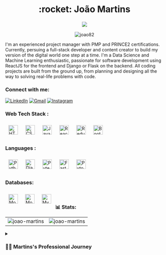 <h1 align="center">:rocket: João Martins</h1>
<h3 align="center"> <img src="https://readme-typing-svg.herokuapp.com?color=0357F7&lines=Full+Stack+Software+Engineer" /></h3>

<p align="center"> <img src="https://komarev.com/ghpvc/?username=joao82&label=Profile%20views&color=0e75b6&style=flat" alt="joao82" /> </p>

I'm an experienced project manager with PMP and PRINCE2 certifications. Currently, persuing a full-stack developer and content creator to build my version of the digital world one step at a time. I'm a Data Science and Machine Learning enthusiastic, passionate for software development using ReactJS for the frontend and Django or Flask on the backend.
All coding projects are built from the ground up, from planning and designing all the way to solving real-life problems with code.

<h3 align="left">Connect with me:</h3>
<div align="left">
  <a href="https://www.linkedin.com/in/joão-pedro-martins-755ba64b/"><img alt="LinkedIn" src="https://img.shields.io/badge/linkedin-%230077B5.svg?style=for-the-badge&logo=linkedin&logoColor=white"/></a>
  <a href="mailto:joao82@gmail.com"><img alt="Gmail" src="https://img.shields.io/badge/Gmail-D14836?style=for-the-badge&logo=gmail&logoColor=white"/></a>
   <a href="https://www.instagram.com/jpcmartins"><img alt="Instagram" src="https://img.shields.io/badge/Instagram-E4405F?style=for-the-badge&logo=instagram&logoColor=white"/></a>
</div>

<h3 align="left">Web Tech Stack :</h3>
<div align="left">
<img width="30px" style="padding:10px;" alt="HTML5" src="https://cdn.jsdelivr.net/gh/devicons/devicon/icons/html5/html5-plain.svg"/>
<img width="30px" style="padding:10px;" alt="CSS3" src="https://cdn.jsdelivr.net/gh/devicons/devicon/icons/css3/css3-plain.svg"/> 
<img width="30px" style="padding:10px;" alt="JavaScript" src="https://cdn.jsdelivr.net/gh/devicons/devicon/icons/javascript/javascript-plain.svg"/> 
<img width="30px" style="padding:10px;" alt="React" src="https://cdn.jsdelivr.net/gh/devicons/devicon/icons/react/react-original.svg"/>
<img width="30px" style="padding:10px;" alt="Redux" src="https://cdn.jsdelivr.net/gh/devicons/devicon/icons/redux/redux-original.svg"/>
<img width="30px" style="padding:10px;" alt="Bootstrap" src="https://cdn.jsdelivr.net/gh/devicons/devicon/icons/bootstrap/bootstrap-original.svg"/>
</div>

<h3 align="left">Languages :</h3>
<div align="left">
  <img width="30px" style="padding:10px;" alt="Python" src="https://cdn.jsdelivr.net/gh/devicons/devicon/icons/python/python-original.svg"/>
  <img width="30px" style="padding:10px;" alt="Django" src="https://cdn.jsdelivr.net/gh/devicons/devicon/icons/django/django-plain.svg"/>
  <img width="30px" style="padding:10px;" alt="Pytest" src="https://cdn.jsdelivr.net/gh/devicons/devicon/icons/pytest/pytest-original.svg"/>
  <img width="30px" style="padding:10px;" alt="FastAPI" src="https://cdn.jsdelivr.net/gh/devicons/devicon/icons/fastapi/fastapi-original.svg"/>
  <img width="30px" style="padding:10px;" alt="Pytorch" src="https://cdn.jsdelivr.net/gh/devicons/devicon/icons/pytorch/pytorch-original.svg"/>
</div>

<h3 align="left"> Databases:</h3>
<div align="left">
  <img align="left" alt="MongoDB" width="30px" style="padding:10px;"  src="https://cdn.jsdelivr.net/gh/devicons/devicon/icons/postgresql/postgresql-original.svg" />
  <img align="left" alt="MongoDB" width="30px" style="padding:10px;" src="https://cdn.jsdelivr.net/gh/devicons/devicon/icons/mongodb/mongodb-original.svg" />
  <img align="left" alt="MySQL" width="30px" style="padding:10px;" src="https://cdn.jsdelivr.net/gh/devicons/devicon/icons/mysql/mysql-original.svg" />
</div>
<br/>

<h3 align="left">📊 Stats:</h3>
<table style="border:none">
  <tr style="border:none">
    <td style="border:none;"><img src="https://github-readme-stats.vercel.app/api?username=joao82&show_icons=true&theme=transparent" alt="joao-martins" /></td>
    <td><img src="https://github-readme-stats.vercel.app/api/top-langs?username=joao82&show_icons=true&theme=transparent&locale=en&layout=compact" alt="joao-martins" /></td>
  </tr>
</table>

<details>
 <summary><h3>👨‍💻 Martins's Professional Journey</h3></summary>
   I started my career as a Civil Engineer and finding myself with great skills on data and leadership. After 10 years of construction management, I specialised in Project Management where I had the opportunity to be envolved in IT projects on the Financial industry. I
found my passion for data and Computer Science, and I started my coding journey with a passion to learn everything I could about programming. I started with python for data science projects and then web development framworks such Flask nad Django.
I eventually ended up building full-stack web applications with data and machine learning features to solve real world problems in developing countries.
</details>
